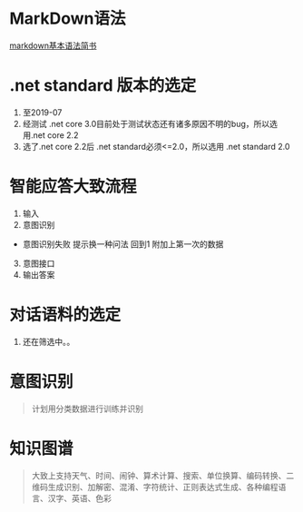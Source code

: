 ﻿# MarkDown语法
[markdown基本语法简书](https://www.jianshu.com/p/36d67d7d6985)

# .net standard 版本的选定
1. 至2019-07
2. 经测试 .net core 3.0目前处于测试状态还有诸多原因不明的bug，所以选用.net core 2.2
3. 选了.net core 2.2后 .net standard必须<=2.0，所以选用 .net standard 2.0

# 智能应答大致流程
1. 输入
2. 意图识别
* 意图识别失败 提示换一种问法 回到1 附加上第一次的数据
3. 意图接口
4. 输出答案

# 对话语料的选定
1. 还在筛选中。。

# 意图识别
> 计划用分类数据进行训练并识别

# 知识图谱
> 大致上支持天气、时间、闹钟、算术计算、搜索、单位换算、编码转换、二维码生成识别、加解密、混淆、字符统计、正则表达式生成、各种编程语言、汉字、英语、色彩